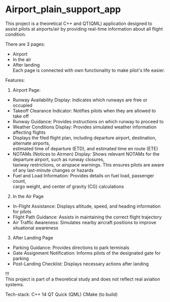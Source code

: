 # Airport_plain_support_app

This project is a theoretical  C++ and QT(QML) application designed to  
assist pilots at airports/air by providing real-time information about all flight condition.  
  
There are 3 pages:  
- Airport  
- In the air  
- After landing  
Each page is connected with own functionality to make pilot's life easier.  
  
Features:    
  
1. Airport Page:  
- Runway Availability Display: Indicates which runways are free or occupied  
- Takeoff Clearance Indicator: Notifies pilots when they are allowed to take off  
- Runway Guidance: Provides instructions on which runway to proceed to  
- Weather Conditions Display: Provides simulated weather information affecting flights  
- Displays the filed flight plan, including departure airport, destination, alternate airports,         
estimated time of departure (ETD), and estimated time en route (ETE)        
- NOTAMs (Notices to Airmen) Display: Shows relevant NOTAMs for the departure airport, such as runway closures,        
taxiway restrictions, or airspace warnings. This ensures pilots are aware of any last-minute changes or hazards 
- Fuel and Load Information: Provides details on fuel load, passenger count,    
cargo weight, and center of gravity (CG) calculations   

2. In the Air Page  
- In-Flight Assistance: Displays altitude, speed, and heading information for pilots  
- Flight Path Guidance: Assists in maintaining the correct flight trajectory  
- Air Traffic Awareness: Simulates nearby aircraft positions to improve situational awareness  
  
3. After Landing Page  
- Parking Guidance: Provides directions to park terminals    
- Gate Assignment Notification: Informs pilots of the designated gate for parking    
- Post-Landing Checklist: Displays necessary actions after landing    
  
!!!  
This project is part of a theoretical study and does not reflect real aviation systems.  

Tech-stack:
C++ 14
QT Quick (QML)
CMake (to build)
